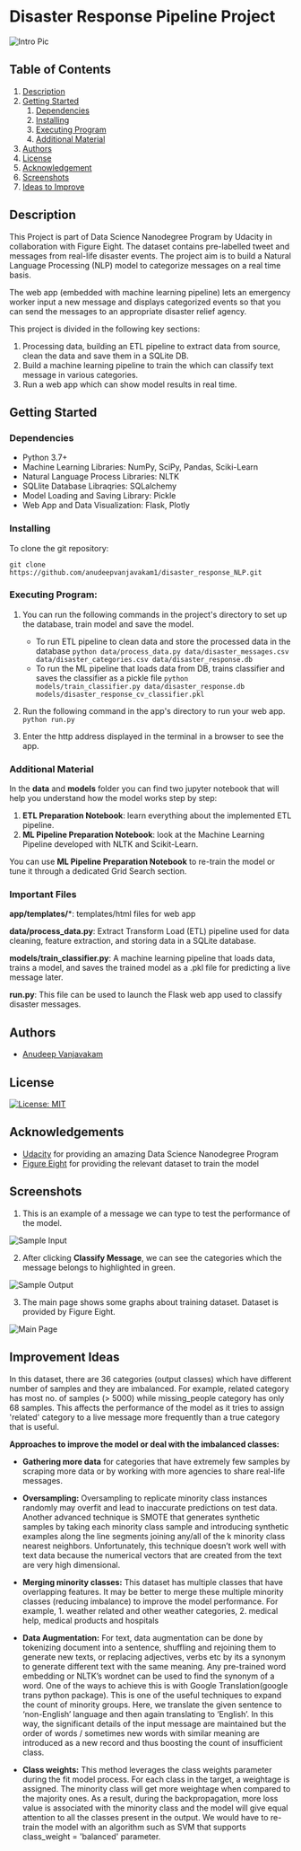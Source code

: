 # Disaster Response Pipeline Project

![Intro Pic](screenshots/intro.PNG)


## Table of Contents
1. [Description](#description)
2. [Getting Started](#getting_started)
	1. [Dependencies](#dependencies)
	2. [Installing](#installation)
	3. [Executing Program](#execution)
	4. [Additional Material](#material)
3. [Authors](#authors)
4. [License](#license)
5. [Acknowledgement](#acknowledgement)
6. [Screenshots](#screenshots)
7. [Ideas to Improve](#ideas)

<a name="descripton"></a>
## Description

This Project is part of Data Science Nanodegree Program by Udacity in collaboration with Figure Eight. The dataset contains pre-labelled tweet and messages from real-life disaster events. The project aim is to build a Natural Language Processing (NLP) model to categorize messages on a real time basis.

The web app (embedded with machine learning pipeline) lets an emergency worker input a new message and displays categorized events so that you can send the messages to an appropriate disaster relief agency.

This project is divided in the following key sections:

1. Processing data, building an ETL pipeline to extract data from source, clean the data and save them in a SQLite DB.
2. Build a machine learning pipeline to train the which can classify text message in various categories.
3. Run a web app which can show model results in real time.

<a name="getting_started"></a>
## Getting Started

<a name="dependencies"></a>
### Dependencies
* Python 3.7+
* Machine Learning Libraries: NumPy, SciPy, Pandas, Sciki-Learn
* Natural Language Process Libraries: NLTK
* SQLlite Database Libraqries: SQLalchemy
* Model Loading and Saving Library: Pickle
* Web App and Data Visualization: Flask, Plotly

<a name="installation"></a>
### Installing
To clone the git repository:
```
git clone https://github.com/anudeepvanjavakam1/disaster_response_NLP.git
```
<a name="execution"></a>
### Executing Program:
1. You can run the following commands in the project's directory to set up the database, train model and save the model.

    - To run ETL pipeline to clean data and store the processed data in the database
        `python data/process_data.py data/disaster_messages.csv data/disaster_categories.csv data/disaster_response.db`
    - To run the ML pipeline that loads data from DB, trains classifier and saves the classifier as a pickle file
        `python models/train_classifier.py data/disaster_response.db models/disaster_response_cv_classifier.pkl`

2. Run the following command in the app's directory to run your web app.
    `python run.py`

3. Enter the http address displayed in the terminal in a browser to see the app.

<a name="material"></a>
### Additional Material

In the **data** and **models** folder you can find two jupyter notebook that will help you understand how the model works step by step:
1. **ETL Preparation Notebook**: learn everything about the implemented ETL pipeline.
2. **ML Pipeline Preparation Notebook**: look at the Machine Learning Pipeline developed with NLTK and Scikit-Learn.

You can use **ML Pipeline Preparation Notebook** to re-train the model or tune it through a dedicated Grid Search section.

<a name="importantfiles"></a>
### Important Files
**app/templates/***: templates/html files for web app

**data/process_data.py**: Extract Transform Load (ETL) pipeline used for data cleaning, feature extraction, and storing data in a SQLite database.

**models/train_classifier.py**: A machine learning pipeline that loads data, trains a model, and saves the trained model as a .pkl file for predicting a live message later.

**run.py**: This file can be used to launch the Flask web app used to classify disaster messages.

<a name="authors"></a>
## Authors

* [Anudeep Vanjavakam](https://github.com/anudeepvanjavakam1)

<a name="license"></a>
## License
[![License: MIT](https://img.shields.io/badge/License-MIT-yellow.svg)](https://opensource.org/licenses/MIT)

<a name="acknowledgement"></a>
## Acknowledgements

* [Udacity](https://www.udacity.com/) for providing an amazing Data Science Nanodegree Program
* [Figure Eight](https://www.figure-eight.com/) for providing the relevant dataset to train the model

<a name="screenshots"></a>
## Screenshots

1. This is an example of a message we can type to test the performance of the model.

![Sample Input](screenshots/sample_input.PNG)

2. After clicking **Classify Message**, we can see the categories which the message belongs to highlighted in green.

![Sample Output](screenshots/sample_output.PNG)

3. The main page shows some graphs about training dataset. Dataset is provided by Figure Eight.

![Main Page](screenshots/main_page.PNG)

<a name="descripton"></a>
## Improvement Ideas

In this dataset, there are 36 categories (output classes) which have different number of samples and they are imbalanced. For example, related category has most no. of samples (> 5000) while missing_people category has only 68 samples. This affects the performance of the model as it tries to assign 'related' category to a live message more frequently than a true category that is useful.

**Approaches to improve the model or deal with the imbalanced classes:**

 - **Gathering more data** for categories that have extremely few samples by scraping more data or by working with more agencies to share real-life messages.
 
 - **Oversampling:** Oversampling to replicate minority class instances randomly may overfit and lead to inaccurate predictions on test data. Another advanced technique is SMOTE that generates synthetic samples by taking each minority class sample and introducing synthetic examples along the line segments joining any/all of the k minority class nearest neighbors. Unfortunately, this technique doesn’t work well with text data because the numerical vectors that are created from the text are very high dimensional.
 
 - **Merging minority classes:** This dataset has multiple classes that have overlapping features. It may be better to merge these multiple minority classes (reducing imbalance) to improve the model performance. For example, 1. weather related and other weather categories, 2. medical help, medical products and hospitals

- **Data Augmentation:** For text, data augmentation can be done by tokenizing document into a sentence, shuffling and rejoining them to generate new texts, or replacing adjectives, verbs etc by its a synonym to generate different text with the same meaning. Any pre-trained word embedding or NLTK’s wordnet can be used to find the synonym of a word. One of the ways to achieve this is with Google Translation(google trans python package). This is one of the useful techniques to expand the count of minority groups. Here, we translate the given sentence to ‘non-English’ language and then again translating to ‘English’. In this way, the significant details of the input message are maintained but the order of words / sometimes new words with similar meaning are introduced as a new record and thus boosting the count of insufficient class.

- **Class weights:** This method leverages the class weights parameter during the fit model process. For each class in the target, a weightage is assigned. The minority class will get more weightage when compared to the majority ones. As a result, during the backpropagation, more loss value is associated with the minority class and the model will give equal attention to all the classes present in the output. We would have to re-train the model with an algorithm such as SVM that supports class_weight = 'balanced' parameter.